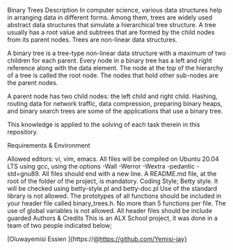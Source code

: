 Binary Trees
Description
In computer science, various data structures help in arranging data in different forms. Among them, trees are widely used abstract data structures that simulate a hierarchical tree structure. A tree usually has a root value and subtrees that are formed by the child nodes from its parent nodes. Trees are non-linear data structures.

A binary tree is a tree-type non-linear data structure with a maximum of two children for each parent. Every node in a binary tree has a left and right reference along with the data element. The node at the top of the hierarchy of a tree is called the root node. The nodes that hold other sub-nodes are the parent nodes.

A parent node has two child nodes: the left child and right child. Hashing, routing data for network traffic, data compression, preparing binary heaps, and binary search trees are some of the applications that use a binary tree.

This knowledge is applied to the solving of each task therein in this repository.



Requirements & Environment


Allowed editors: vi, vim, emacs.
All files will be compiled on Ubuntu 20.04 LTS using gcc, using the options -Wall -Werror -Wextra -pedantic -std=gnu89.
All files should end with a new line.
A README.md file, at the root of the folder of the project, is mandatory.
Coding Style;
Betty style. It will be checked using betty-style.pl and betty-doc.pl
Use of the standard library is not allowed.
The prototypes of all functions should be included in your header file called binary_trees.h.
No more than 5 functions per file.
The use of global variables is not allowed.
All header files should be include guarded
Authors & Credits
This is an ALX School project, it was done in a team of two people indicated below;

[Oluwayemisi Essien ]{https://@https://github.com/Yemisi-jay}

